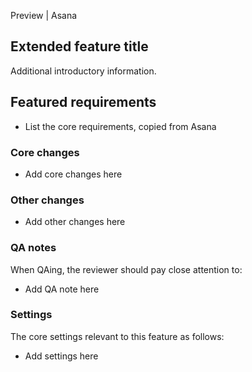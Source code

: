 Preview | Asana

## Extended feature title
Additional introductory information.

## Featured requirements
* List the core requirements, copied from Asana

### Core changes
* Add core changes here

### Other changes
* Add other changes here

### QA notes
When QAing, the reviewer should pay close attention to:
* Add QA note here 

### Settings
The core settings relevant to this feature as follows:
* Add settings here
